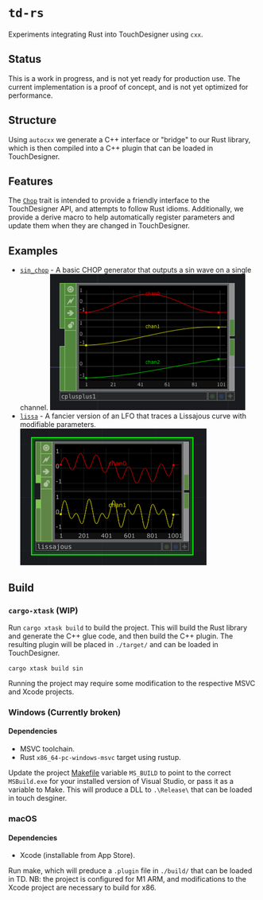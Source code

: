# `td-rs`

Experiments integrating Rust into TouchDesigner using `cxx`.

## Status

This is a work in progress, and is not yet ready for production use. The current
implementation is a proof of concept, and is not yet optimized for performance.

## Structure

Using `autocxx` we generate a C++ interface or "bridge" to our Rust library, which is then compiled
into a C++ plugin that can be loaded in TouchDesigner.

## Features

The [`Chop`](./td-rs-chop/src/chop.rs) trait is intended to provide a friendly interface to the TouchDesigner API, and attempts
to follow Rust idioms. Additionally, we provide a derive macro to help automatically register parameters
and update them when they are changed in TouchDesigner. 

## Examples

- [`sin_chop`](./src/sin_chop.rs) - A basic CHOP generator that outputs a sin wave on a single channel.
  ![example of sin chop](./sin.png)
- [`lissa`](./src/lissa.rs) - A fancier version of an LFO that traces a Lissajous curve with
  modifiable parameters.
  ![example of lissa chop](./lissa.png)

## Build

### `cargo-xtask` (WIP)

Run `cargo xtask build` to build the project. This will build the Rust library and
generate the C++ glue code, and then build the C++ plugin. The resulting plugin
will be placed in `./target/` and can be loaded in TouchDesigner.

```shell
cargo xtask build sin
```

Running the project may require some modification to the respective MSVC and Xcode projects.

### Windows (Currently broken)

#### Dependencies
- MSVC toolchain.
- Rust `x86_64-pc-windows-msvc` target using rustup.

Update the project [Makefile](./Makefile) variable `MS_BUILD` to point to the correct `MSBuild.exe` for
your installed version of Visual Studio, or pass it as a variable to Make. This will produce a DLL to 
`.\Release\` that can be loaded in touch desginer.

### macOS

#### Dependencies
- Xcode (installable from App Store).

 Run make, which will preduce a `.plugin` file in `./build/` that can be loaded in TD. NB: the project
 is configured for M1 ARM, and modifications to the Xcode project are necessary to build for x86.